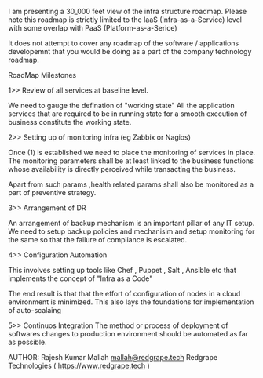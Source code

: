 

I am presenting a 30_000 feet view of the infra structure roadmap.
Please note this roadmap is strictly limited to the IaaS (Infra-as-a-Service)
level with some overlap with PaaS (Platform-as-a-Serice)

It does not attempt to cover any roadmap of the software / applications
developemnt that you would be doing as a part of the company technology
roadmap.


RoadMap Milestones


1>> Review of all services at baseline level.

We need to gauge the defination of  "working state"
All the application services that are required to be in running
state for a smooth execution of business constitute the
working state.

2>> Setting up of monitoring infra (eg Zabbix or Nagios)

Once (1) is established we need to place the monitoring of
services in place. The monitoring parameters shall be at least
linked to the business functions whose availability is directly
perceived while transacting the business.

Apart from such params ,health related params shall also
be monitored as a part of preventive strategy.

3>> Arrangement of DR

An arrangement of backup mechanism is an important pillar of any IT setup.
We need to setup backup policies and mechanisim and setup monitoring
for the same so that the failure of compliance is escalated.


4>> Configuration Automation

This involves setting up tools like Chef , Puppet , Salt , Ansible etc that
implements the concept of "Infra as a Code"

The end result is that that the effort of configuration of nodes in a cloud
environment is minimized. This also lays the foundations for implementation of
auto-scalaing

5>> Continuos Integration
The method or process of deployment of softwares changes to
production environment should be  automated as far as possible.



AUTHOR: Rajesh Kumar Mallah <mallah@redgrape.tech>
Redgrape Technologies ( https://www.redgrape.tech )
